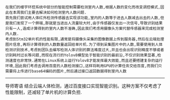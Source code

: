 	在我们的楼宇环控系统中部分的智能控制需要检测室内人数,根据人数的变化而改变调控模式,因此在本周我们主要去解决如何检测室内人数问题.
	首先我们尝试用人体红外检测传感器去实现该功能,室内的人数等于进去人数减去出去的人数,但是我们发现了一个弊端,那就是当进出人流量较大时,由于传感器仅发出一次信号,导致识别结果只有一人,造成计算得到的室内人数不准确,因此我们考虑用摄像头方案代替传感器来完成检测室内人数.
	考虑到Stm32单片机的性能有限,通常是将摄像头采集的图像数据上传到服务器,然后在云端处理图片信息,再将计算得到的人数数量返回给单片机.为了得到采集图片中的人数,需要使用到人体检测识别技术,考虑到团队去编写检测人体识别的算法难度过大,并且也会出现识别精度不够或者识别耗时过长等问题,而现在流行的Yolov8模型处于智能识别的最前沿,不仅识别效果显著,检测速度也非常快.通常在Linux系统上运行Yolov8才能发挥最大效能,而且还要搭建复杂的运行环境,因此我们考虑去调用百度的人数检测接口,这样将耗用GPU的计算任务交给百度,而我们只需要将上传进行base64编码的图片,然后通过接口返回数据得到室内人数

---
导师寄语
结合云端人体检测，通过百度接口实现智能识别。这种方案不仅考虑了性能限制，还减轻了单片机的计算负担.